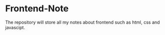 # Frontend-Note
The repository will store all my notes about frontend such as html, css and javascipt.
